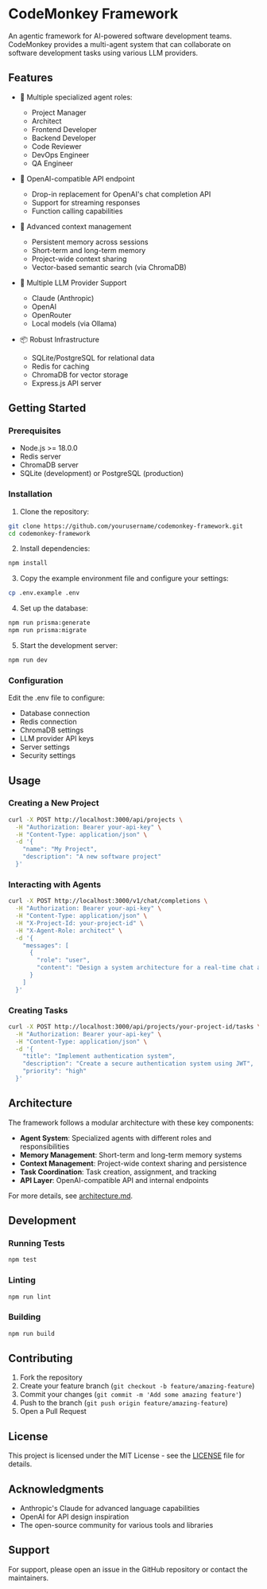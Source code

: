 # CodeMonkey Framework

An agentic framework for AI-powered software development teams. CodeMonkey provides a multi-agent system that can collaborate on software development tasks using various LLM providers.

## Features

- 🤖 Multiple specialized agent roles:
  - Project Manager
  - Architect
  - Frontend Developer
  - Backend Developer
  - Code Reviewer
  - DevOps Engineer
  - QA Engineer

- 🔄 OpenAI-compatible API endpoint
  - Drop-in replacement for OpenAI's chat completion API
  - Support for streaming responses
  - Function calling capabilities

- 🧠 Advanced context management
  - Persistent memory across sessions
  - Short-term and long-term memory
  - Project-wide context sharing
  - Vector-based semantic search (via ChromaDB)

- 🔌 Multiple LLM Provider Support
  - Claude (Anthropic)
  - OpenAI
  - OpenRouter
  - Local models (via Ollama)

- 📦 Robust Infrastructure
  - SQLite/PostgreSQL for relational data
  - Redis for caching
  - ChromaDB for vector storage
  - Express.js API server

## Getting Started

### Prerequisites

- Node.js >= 18.0.0
- Redis server
- ChromaDB server
- SQLite (development) or PostgreSQL (production)

### Installation

1. Clone the repository:
```bash
git clone https://github.com/yourusername/codemonkey-framework.git
cd codemonkey-framework
```

2. Install dependencies:
```bash
npm install
```

3. Copy the example environment file and configure your settings:
```bash
cp .env.example .env
```

4. Set up the database:
```bash
npm run prisma:generate
npm run prisma:migrate
```

5. Start the development server:
```bash
npm run dev
```

### Configuration

Edit the .env file to configure:

- Database connection
- Redis connection
- ChromaDB settings
- LLM provider API keys
- Server settings
- Security settings

## Usage

### Creating a New Project

```bash
curl -X POST http://localhost:3000/api/projects \
  -H "Authorization: Bearer your-api-key" \
  -H "Content-Type: application/json" \
  -d '{
    "name": "My Project",
    "description": "A new software project"
  }'
```

### Interacting with Agents

```bash
curl -X POST http://localhost:3000/v1/chat/completions \
  -H "Authorization: Bearer your-api-key" \
  -H "Content-Type: application/json" \
  -H "X-Project-Id: your-project-id" \
  -H "X-Agent-Role: architect" \
  -d '{
    "messages": [
      {
        "role": "user",
        "content": "Design a system architecture for a real-time chat application"
      }
    ]
  }'
```

### Creating Tasks

```bash
curl -X POST http://localhost:3000/api/projects/your-project-id/tasks \
  -H "Authorization: Bearer your-api-key" \
  -H "Content-Type: application/json" \
  -d '{
    "title": "Implement authentication system",
    "description": "Create a secure authentication system using JWT",
    "priority": "high"
  }'
```

## Architecture

The framework follows a modular architecture with these key components:

- **Agent System**: Specialized agents with different roles and responsibilities
- **Memory Management**: Short-term and long-term memory systems
- **Context Management**: Project-wide context sharing and persistence
- **Task Coordination**: Task creation, assignment, and tracking
- **API Layer**: OpenAI-compatible API and internal endpoints

For more details, see [architecture.md](architecture.md).

## Development

### Running Tests

```bash
npm test
```

### Linting

```bash
npm run lint
```

### Building

```bash
npm run build
```

## Contributing

1. Fork the repository
2. Create your feature branch (`git checkout -b feature/amazing-feature`)
3. Commit your changes (`git commit -m 'Add some amazing feature'`)
4. Push to the branch (`git push origin feature/amazing-feature`)
5. Open a Pull Request

## License

This project is licensed under the MIT License - see the [LICENSE](LICENSE) file for details.

## Acknowledgments

- Anthropic's Claude for advanced language capabilities
- OpenAI for API design inspiration
- The open-source community for various tools and libraries

## Support

For support, please open an issue in the GitHub repository or contact the maintainers.